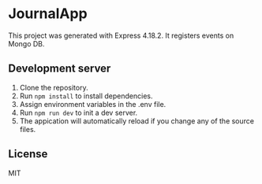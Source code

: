 # JournalApp

This project was generated with Express 4.18.2. It registers events on Mongo DB.

## Development server

1. Clone the repository.
2. Run `npm install` to install dependencies.
3. Assign environment variables in the .env file.
4. Run `npm run dev` to init a dev server.
5. The appication will automatically reload if you change any of the source files.

## License

MIT
